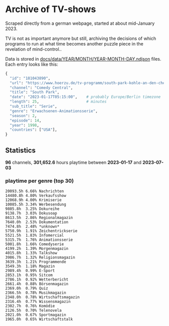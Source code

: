 # Archive of TV-shows

Scraped directly from a german webpage, started at about mid-January 2023.

TV is not as important anymore but still, archiving the decisions of which programs to run at what time
becomes another puzzle piece in the revelation of mind-control.. 

Data is stored in [docs/data/YEAR/MONTH/YEAR-MONTH-DAY.ndjson](docs/data/) files. 
Each entry looks like this:

```python
{
  "id": "181043890", 
  "url": "https://www.hoerzu.de/tv-programm/south-park-kohle-an-den-chefkoch/bid_181043890/", 
  "channel": "Comedy Central", 
  "title": "South Park", 
  "date": "2023-01-17T05:15:00",    # probably Europe/Berlin timezone 
  "length": 25,                     # minutes 
  "sub_title": "Serie", 
  "genre": "Erwachsenen-Animationsserie", 
  "season": 2, 
  "episode": 14, 
  "year": 1998, 
  "countries": ["USA"],
}
```

## Statistics

**96** channels, **301,652.6** hours playtime between **2023-01-17** and **2023-07-03**


### playtime per genre (top 30)

    20093.5h 6.66% Nachrichten
    14480.8h 4.80% Verkaufsshow
    12068.9h 4.00% Krimiserie
    10085.5h 3.34% Werbesendung
    9805.8h  3.25% Dokureihe
    9138.7h  3.03% Dokusoap
    8613.5h  2.86% Regionalmagazin
    7640.0h  2.53% Dokumentation
    7474.8h  2.48% *unknown*
    5750.9h  1.91% Zeichentrickserie
    5521.5h  1.83% Infomercial
    5315.7h  1.76% Animationsserie
    5001.8h  1.66% Comedyserie
    4199.2h  1.39% Morgenmagazin
    4015.8h  1.33% Talkshow
    3986.7h  1.32% Religionsmagazin
    3639.3h  1.21% Programmende
    3549.3h  1.18% Magazin
    2989.4h  0.99% E-Sport
    2853.1h  0.95% Sitcom
    2786.1h  0.92% Wetterbericht
    2661.4h  0.88% Börsenmagazin
    2369.0h  0.79% Quiz
    2366.5h  0.78% Musikmagazin
    2348.0h  0.78% Wirtschaftsmagazin
    2316.4h  0.77% Wissensmagazin
    2302.7h  0.76% Komödie
    2126.5h  0.70% Telenovela
    2021.0h  0.67% Sportmagazin
    1965.0h  0.65% Wirtschaftstalk
